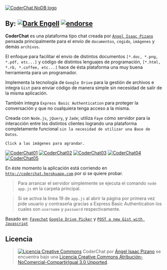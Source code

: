 [![CoderChat.NoDB logo](https://dl.dropboxusercontent.com/u/7563463/Imagenes/online/CoderChat/coderchat_logo.png "CoderChat.NoDB")](http://coderchat.herokuapp.com)

## By: [![Dark Engell](https://dl.dropboxusercontent.com/u/7563463/Imagenes/online/darkengell.png "Dark Engell")](http://engell.me) [![endorse](https://api.coderwall.com/engell/endorsecount.png)](https://coderwall.com/engell)

**CoderChat** es una plataforma tipo chat creada por [`Ángel Isaac Pizano`](http://engell.me/) pensada principalmente para el envio de `documentos`, `cógido`, `imágenes` y demás `archivos`.

El enfoque para facilitar el envio de distintos documentos `[*.doc, *.png, *.pdf, etc...]` y código de distintos lenguajes de programación, `[*.html, *.rb, *.coffee, etc...]` hace de ésta plataforma una muy buena herramienta para un programador.

Implementa la tecnología de `Google Drive` para la gestión de archivos e integra `Gist` para enviar código de manera simple sin necesidad de salir de la misma aplicación.

También integra `Express Basic Authentication` para proteger la conversación y que no cualquiera tenga acceso a la misma. 

Creada con `Node.js`, `jQuery`, y `Jade`; utiliza `Faye` cómo servidor para la interacción entre los distintos clientes logrando una plataforma completamente funcional `sin la necesidad de utilizar una Base de Datos`.

	Click a las imágenes para agrandar.

[![CoderChat01](https://dl.dropboxusercontent.com/u/7563463/Imagenes/online/CoderChat/CoderChat01_tmb.png "CoderChat.NoDB01")](https://dl.dropboxusercontent.com/u/7563463/Imagenes/online/CoderChat/CoderChat01.png)
[![CoderChat02](https://dl.dropboxusercontent.com/u/7563463/Imagenes/online/CoderChat/CoderChat02_tmb.png "CoderChat.NoDB02")](https://dl.dropboxusercontent.com/u/7563463/Imagenes/online/CoderChat/CoderChat02.png)
[![CoderChat03](https://dl.dropboxusercontent.com/u/7563463/Imagenes/online/CoderChat/CoderChat03_tmb.png "CoderChat.NoDB03")](https://dl.dropboxusercontent.com/u/7563463/Imagenes/online/CoderChat/CoderChat03.png)
[![CoderChat04](https://dl.dropboxusercontent.com/u/7563463/Imagenes/online/CoderChat/CoderChat04_tmb.png "CoderChat.NoDB04")](https://dl.dropboxusercontent.com/u/7563463/Imagenes/online/CoderChat/CoderChat04.png)
[![CoderChat05](https://dl.dropboxusercontent.com/u/7563463/Imagenes/online/CoderChat/CoderChat05_tmb.png "CoderChat.NoDB05")](https://dl.dropboxusercontent.com/u/7563463/Imagenes/online/CoderChat/CoderChat05.png)

En éste momento la aplicación está corriendo en [`http://coderchat.herokuapp.com`](http://coderchat.herokuapp.com) por si se quiere probar.

>Para arrancar el servidor simplemente se ejecuta el comando `node app.js` en la carpeta principal.

>Si se activa la linea 19 de `app.js` al abrir la página por primera vez pide usuario y contraseña gracias a Express Basic Authentication los cuales son `username` y `password` respectivamente.

Basado en:
[`Fayechat`](https://github.com/Jmlevick/fayechat)
[`Google Drive Picker`](https://gist.github.com/Jmlevick/5781122) y
[`POST a new Gist with Javascript`](https://gist.github.com/Jmlevick/5781079)

## Licencia

>[![Licencia Creative Commons](http://i.creativecommons.org/l/by-nc-sa/3.0/88x31.png)](http://creativecommons.org/licenses/by-nc-sa/3.0/deed.es)
<span xmlns:dct="http://purl.org/dc/terms/" property="dct:title">CoderChat</span> por [Ángel Isaac Pizano](http://engell.me) se encuentra bajo una [Licencia Creative Commons Atribución-NoComercial-CompartirIgual 3.0 Unported](http://creativecommons.org/licenses/by-nc-sa/3.0/deed.es).
